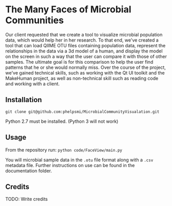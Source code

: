 # The Many Faces of Microbial Communities

Our client requested that we create a tool to visualize microbial population data, which would help her in her research. To that end, we've created a tool that can load QIIME OTU files containing population data, represent the relationships in the data via a 3d model of a human, and display the model on the screen in such a way that the user can compare it with those of other samples. The ultimate goal is for this comparison to help the user find patterns that he or she would normally miss. Over the course of the project, we've gained technical skills, such as working with the Qt UI toolkit and the MakeHuman project, as well as non-technical skill such as reading code and working with a client.

## Installation

`git clone git@github.com:phelpsmi/MicrobialCommunityVisualation.git`

Python 2.7 must be installed. (Python 3 will not work)

## Usage

From the repository run:
`python code/FaceView/main.py`

You will microbial sample data in the `.otu` file format along with a `.csv` metadata file.
Further instructions on use can be found in the documentation folder.

## Credits

TODO: Write credits
